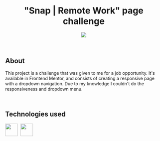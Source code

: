 <h1 align="center">"Snap | Remote Work" page challenge</h1>
<div align="center">
  <img src="https://user-images.githubusercontent.com/119365652/209045901-a18b0379-0ecd-4c7e-a81e-5d3cdef785ea.gif">
</div>
<br>

<br>

<h2>About</h2>
<p>This project is a challenge that was given to me for a job opportunity. It's available in Frontend Mentor, and consists of creating a responsive page with a dropdown navigation. Due to my knowledge I couldn't do the responsiveness and dropdown menu.</p>
<br>

<h2>Technologies used</h2>
<div>
  <img height="40cm" src="https://cdn.jsdelivr.net/gh/devicons/devicon/icons/html5/html5-original.svg"> <img height="40cm" hspace="5" src="https://cdn.jsdelivr.net/gh/devicons/devicon/icons/css3/css3-original.svg">
</div>         
